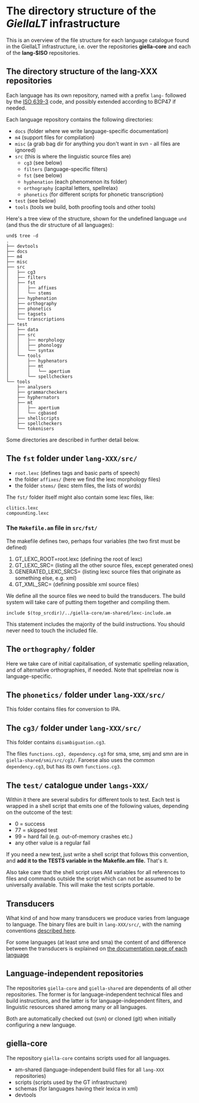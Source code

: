 # The directory structure of the _GiellaLT_ infrastructure

This is an overview of the file structure for each language
catalogue found in the GiellaLT infrastructure, i.e.
over the repositories **giella-core** and each of the **lang-$ISO**
repositories.

## The directory structure of the lang-XXX repositories

Each language has its own repository, named with a prefix `lang-` followed by the
[ISO 639-3](http://en.wikipedia.org/wiki/List_of_ISO_639-3_codes) code, and possibly
extended according to BCP47 if needed.

Each language repository contains the following directories:

- `docs` (folder where we write language-specific documentation)
- `m4` (support files for compilation)
- `misc` (a grab bag dir for anything you don't want in svn - all files are
  ignored)
- `src` (this is where the linguistic source files are)
  - `cg3` (see below)
  - `filters` (language-specific filters)
  - `fst` (see below)
  - `hyphenation` (each phenomenon its folder)
  - `orthography` (capital letters, spellrelax)
  - `phonetics` (for different scripts for phonetic transcription)
- `test` (see below)
- `tools` (tools we build, both proofing tools and other tools)

Here's a tree view of the structure, shown for the undefined language `und`
(and thus the dir structure of all languages):

```
und$ tree -d
.
├── devtools
├── docs
├── m4
├── misc
├── src
│   ├── cg3
│   ├── filters
│   ├── fst
│   │   ├── affixes
│   │   └── stems
│   ├── hyphenation
│   ├── orthography
│   ├── phonetics
│   ├── tagsets
│   └── transcriptions
├── test
│   ├── data
│   ├── src
│   │   ├── morphology
│   │   ├── phonology
│   │   └── syntax
│   └── tools
│       ├── hyphenators
│       ├── mt
│       │   └── apertium
│       └── spellcheckers
└── tools
    ├── analysers
    ├── grammarcheckers
    ├── hyphernators
    ├── mt
    │   ├── apertium
    │   └── cgbased
    ├── shellscripts
    ├── spellcheckers
    └── tokenisers
```

Some directories are described in further detail below.

## The `fst` folder under `lang-XXX/src/`

- `root.lexc` (defines tags and basic parts of speech)
- the folder `affixes/` (here we find the lexc morphology files)
- the folder `stems/` (lexc stem files, the lists of words)

The `fst/` folder itself might also contain some lexc files, like:

```
clitics.lexc
compounding.lexc
```

### The `Makefile.am` file in `src/fst/`

The makefile defines two, perhaps four variables (the two first must be defined)

1. GT_LEXC_ROOT=root.lexc (defining the root of lexc)
1. GT_LEXC_SRC= (listing all the other source files, except generated ones)
1. GENERATED_LEXC_SRCS= (listing lexc source files that originate as something else, e.g. xml)
1. GT_XML_SRC= (defining possible xml source files)

We define all the source files we need to build the transducers. The build system will take care of putting them together and compiling them.

```
include $(top_srcdir)/../giella-core/am-shared/lexc-include.am
```

This statement includes the majority of the build instructions. You should never need to touch the included file.

## The `orthography/` folder

Here we take care of initial capitalisation, of systematic spelling relaxation,
and of alternative orthographies, if needed. Note that
spellrelax now is language-specific.

## The `phonetics/` folder under `lang-XXX/src/`

This folder contains files for conversion to IPA.

## The `cg3/` folder under `lang-XXX/src/`

This folder contains `disambiguation.cg3`.

The files `functions.cg3, dependency.cg3` for sma, sme, smj and smn are in
`giella-shared/smi/src/cg3/`. Faroese also uses the common
`dependency.cg3`, but has its own `functions.cg3`.

## The `test/` catalogue under `langs-XXX/`

Within it there are several subdirs for different tools to test. Each test is wrapped in a shell script that emits one of the following values, depending on the outcome of the test:

- 0 = success
- 77 = skipped test
- 99 = hard fail (e.g. out-of-memory crashes etc.)
- any other value is a regular fail

If you need a new test, just write a shell script that follows this convention, and **add it to the TESTS variable in the Makefile.am file.** That's it.

Also take care that the shell script uses AM variables for all references to files and commands outside the script which can not be assumed to be universally available. This will make the test scripts portable.

## Transducers

What kind of and how many transducers we produce varies from language to language.
The binary files are built in `lang-XXX/src/`, with
the naming conventions [described here](TransducerNamesInTheNewInfra.html).

For some languages (at least sme and sma) the content of and difference between the transducers is explained on [the documentation page of each language](/LanguageModels.html)

## Language-independent repositories

The repositories `giella-core` and `giella-shared` are dependents of all other repositories.
The former is for
language-independent technical files and build instructions, and the latter is for
language-independent filters, and linguistic resources shared among many or all languages.

Both are automatically checked out (svn) or cloned (git) when initially configuring a new language.

## giella-core

The repository `giella-core` contains scripts used for all languages.

- am-shared (language-independent build files for all `lang-XXX` repositories)
- scripts (scripts used by the GT infrastructure)
- schemas (for languages having their lexica in xml)
- devtools
